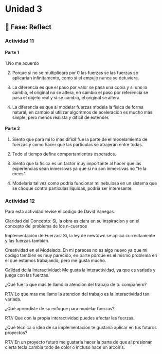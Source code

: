 # Unidad 3


## 🤔 Fase: Reflect

### Actividad 11

#### Parte 1

1.No me acuerdo

2. Porque si no se multiplicara por 0 las fuerzas se las fuerzas se aplicarían infinitamente, como si el empuje nunca se detuviera.
   
3. La diferencia es que el paso por valor se pasa una copia y si uno lo cambia, el original no se altera, en cambio el paso por referencia se pasa el objeto real y si se cambia, el original se altera.

4. La diferencia es que al modelar fuerzas modela la física de forma natural, en cambio al utilizar algoritmos de aceleracion es mucho más simple, pero menos realista y difícil de extender.

#### Parte 2

1. Siento que para mi lo mas dificil fue la parte de el modelamiento de fuerzas y como hacer que las particulas se atrajeran entre todas.

2. Todo el tiempo define comportamientos esperados.

3. Siento que la fisica es un factor muy importante al hacer que las experiencias sean inmersivas ya que si no son inmersivas no "te la crees".

4. Modelaria tal vez como podria funcionar mi nebulosa en un sistema que se choque contra particulas liquidas, podria ser interesante.


### Actividad 12

Para esta actividad revise el codigo de David Vanegas.

Claridad del Concepto: Si, la obra es clara en su inspiracion y en el concepto del problema de los n-cuerpos

Implementación de Fuerzas: Si, la ley de newtown se aplica correctamente y las fuerzas tambien.

Creatividad en el Modelado: En mi pareces no es algo nuevo ya que mi codigo tambien es muy parecido, en parte porque es el mismo problema en el que estamos trabajando, pero me gusta mucho.

Calidad de la Interactividad: Me gusta la interactividad, ya que es variada y juega con las fuerzas.


¿Qué fue lo que más te llamó la atención del trabajo de tu compañero?

RT// Lo que mas me llamo la atencion del trabajo es la interactividad tan variada.

¿Qué aprendiste de su enfoque para modelar fuerzas?

RT// Que con la propia interactividad puedes afectar las fuerzas.

¿Qué técnica o idea de su implementación te gustaría aplicar en tus futuros proyectos?

RT// En un proyecto futuro me gustaria hacer la parte de que al presionar cierta tecla cambia todo de color o incluso hace un arcoiris.
